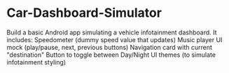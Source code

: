 # Car-Dashboard-Simulator
Build a basic Android app simulating a vehicle infotainment dashboard. It includes:  Speedometer (dummy speed value that updates)  Music player UI mock (play/pause, next, previous buttons)  Navigation card with current "destination"  Button to toggle between Day/Night UI themes (to simulate infotainment styling)
